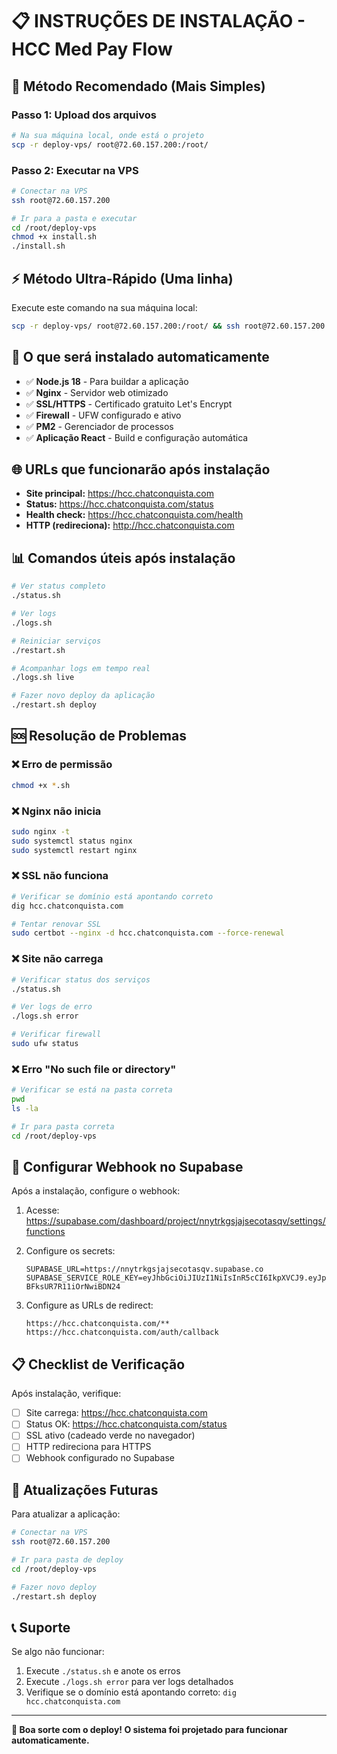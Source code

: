 # 📋 INSTRUÇÕES DE INSTALAÇÃO - HCC Med Pay Flow

## 🎯 Método Recomendado (Mais Simples)

### Passo 1: Upload dos arquivos
```bash
# Na sua máquina local, onde está o projeto
scp -r deploy-vps/ root@72.60.157.200:/root/
```

### Passo 2: Executar na VPS
```bash
# Conectar na VPS
ssh root@72.60.157.200

# Ir para a pasta e executar
cd /root/deploy-vps
chmod +x install.sh
./install.sh
```

## ⚡ Método Ultra-Rápido (Uma linha)

Execute este comando na sua máquina local:
```bash
scp -r deploy-vps/ root@72.60.157.200:/root/ && ssh root@72.60.157.200 'cd /root/deploy-vps && chmod +x install.sh && ./install.sh'
```

## 🔧 O que será instalado automaticamente

- ✅ **Node.js 18** - Para buildar a aplicação
- ✅ **Nginx** - Servidor web otimizado  
- ✅ **SSL/HTTPS** - Certificado gratuito Let's Encrypt
- ✅ **Firewall** - UFW configurado e ativo
- ✅ **PM2** - Gerenciador de processos
- ✅ **Aplicação React** - Build e configuração automática

## 🌐 URLs que funcionarão após instalação

- **Site principal:** https://hcc.chatconquista.com
- **Status:** https://hcc.chatconquista.com/status  
- **Health check:** https://hcc.chatconquista.com/health
- **HTTP (redireciona):** http://hcc.chatconquista.com

## 📊 Comandos úteis após instalação

```bash
# Ver status completo
./status.sh

# Ver logs
./logs.sh

# Reiniciar serviços  
./restart.sh

# Acompanhar logs em tempo real
./logs.sh live

# Fazer novo deploy da aplicação
./restart.sh deploy
```

## 🆘 Resolução de Problemas

### ❌ Erro de permissão
```bash
chmod +x *.sh
```

### ❌ Nginx não inicia
```bash
sudo nginx -t
sudo systemctl status nginx
sudo systemctl restart nginx
```

### ❌ SSL não funciona
```bash
# Verificar se domínio está apontando correto
dig hcc.chatconquista.com

# Tentar renovar SSL
sudo certbot --nginx -d hcc.chatconquista.com --force-renewal
```

### ❌ Site não carrega
```bash
# Verificar status dos serviços
./status.sh

# Ver logs de erro
./logs.sh error

# Verificar firewall
sudo ufw status
```

### ❌ Erro "No such file or directory"
```bash
# Verificar se está na pasta correta
pwd
ls -la

# Ir para pasta correta
cd /root/deploy-vps
```

## 📱 Configurar Webhook no Supabase

Após a instalação, configure o webhook:

1. Acesse: https://supabase.com/dashboard/project/nnytrkgsjajsecotasqv/settings/functions

2. Configure os secrets:
   ```
   SUPABASE_URL=https://nnytrkgsjajsecotasqv.supabase.co
   SUPABASE_SERVICE_ROLE_KEY=eyJhbGciOiJIUzI1NiIsInR5cCI6IkpXVCJ9.eyJpc3MiOiJzdXBhYmFzZSIsInJlZiI6Im5ueXRya2dzamFqc2Vjb3Rhc3F2Iiwicm9sZSI6InNlcnZpY2Vfcm9sZSIsImlhdCI6MTc1OTAyMTc4NSwiZXhwIjoyMDc0NTk3Nzg1fQ.7k5dgbLpH56EIUNiJpER7-BFksUR7R11iOrNwiBDN24
   ```

3. Configure as URLs de redirect:
   ```
   https://hcc.chatconquista.com/**
   https://hcc.chatconquista.com/auth/callback
   ```

## 📋 Checklist de Verificação

Após instalação, verifique:

- [ ] Site carrega: https://hcc.chatconquista.com
- [ ] Status OK: https://hcc.chatconquista.com/status  
- [ ] SSL ativo (cadeado verde no navegador)
- [ ] HTTP redireciona para HTTPS
- [ ] Webhook configurado no Supabase

## 🔄 Atualizações Futuras

Para atualizar a aplicação:
```bash
# Conectar na VPS
ssh root@72.60.157.200

# Ir para pasta de deploy
cd /root/deploy-vps

# Fazer novo deploy
./restart.sh deploy
```

## 📞 Suporte

Se algo não funcionar:
1. Execute `./status.sh` e anote os erros
2. Execute `./logs.sh error` para ver logs detalhados
3. Verifique se o domínio está apontando correto: `dig hcc.chatconquista.com`

---

**🎉 Boa sorte com o deploy! O sistema foi projetado para funcionar automaticamente.**